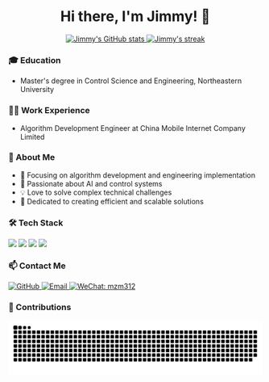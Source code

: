 <h1 align="center">Hi there, I'm Jimmy! 👋</h1>

<p align="center">
  <a href="https://github.com/JimmyMa99">
    <img src="https://github-readme-stats.vercel.app/api?username=JimmyMa99&count_private=true&show_icons=true&include_all_commits=false&hide_border=true&hide_title=true&theme=tokyonight" alt="Jimmy's GitHub stats" width="48%" />
  </a>
  <a href="https://github.com/JimmyMa99">
    <img src="https://github-readme-streak-stats.herokuapp.com/?user=JimmyMa99&hide_border=true&theme=tokyonight" alt="Jimmy's streak" width="48%" />
  </a>
</p>

### 🎓 Education
- Master's degree in Control Science and Engineering, Northeastern University

### 👨‍💻 Work Experience
- Algorithm Development Engineer at China Mobile Internet Company Limited

### 🚀 About Me
- 🔭 Focusing on algorithm development and engineering implementation
- 🌱 Passionate about AI and control systems
- 💡 Love to solve complex technical challenges
- 🎯 Dedicated to creating efficient and scalable solutions

### 🛠️ Tech Stack

<p align="left">
  <img src="https://img.shields.io/badge/-Python-3776AB?style=flat-square&logo=python&logoColor=white" />
  <img src="https://img.shields.io/badge/-TensorFlow-FF6F00?style=flat-square&logo=tensorflow&logoColor=white" />
  <img src="https://img.shields.io/badge/-PyTorch-EE4C2C?style=flat-square&logo=pytorch&logoColor=white" />
  <img src="https://img.shields.io/badge/-Linux-FCC624?style=flat-square&logo=linux&logoColor=black" />
</p>

### 📫 Contact Me

<p align="left">
  <a href="https://github.com/JimmyMa99" target="_blank">
    <img src="https://img.shields.io/badge/-GitHub-181717?style=flat-square&logo=github" alt="GitHub" />
  </a>
  <a href="mailto:mazhiming312@outlook.com">
    <img src="https://img.shields.io/badge/-Email-0078D4?style=flat-square&logo=microsoft-outlook&logoColor=white" alt="Email" />
  </a>
  <a href="#" target="_blank">
    <img src="https://img.shields.io/badge/-WeChat-07C160?style=flat-square&logo=wechat&logoColor=white" alt="WeChat: mzm312" />
  </a>
</p>

### 🐍 Contributions

<picture>
  <source media="(prefers-color-scheme: dark)" srcset="https://raw.githubusercontent.com/JimmyMa99/JimmyMa99/output/github-contribution-grid-snake-dark.svg" />
  <source media="(prefers-color-scheme: light)" srcset="https://raw.githubusercontent.com/JimmyMa99/JimmyMa99/output/github-contribution-grid-snake.svg" />
  <img alt="github contribution grid snake animation" src="https://raw.githubusercontent.com/JimmyMa99/JimmyMa99/output/github-contribution-grid-snake.svg" />
</picture>
